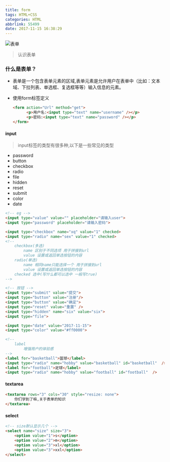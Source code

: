 ```yaml
---
title: form
tags: HTML+CSS
categories: HTML
abbrlink: 55499
date: 2017-11-15 16:38:29
---
```


![表单](http://static.open-open.com/news/uploadImg/20140420/20140420182130_120.jpg)

<!-- more -->

> 认识表单



### 什么是表单？

* 表单是一个包含表单元素的区域,表单元素是允许用户在表单中（比如：文本域、下拉列表、单选框、复选框等等）输入信息的元素。

* 使用form标签定义

  ```html
  <form action="Url" method="get">
        <p>用户名:<input type="text" name="username" /></p>
        <p>密码:<input type="text" name="password" /></p>
  </form>
  ```



#### input 

> input标签的类型有很多种,以下是一些常见的类型

* password
* button
* checkbox
* radio
* file
* hidden
* reset
* submit
* color
* date

```html
<!-- eg -->
<input type="value" value="" placeholder="请输入user">
<input type="password" placeholder="请输入密码">

<input type="checkbox" name="xq" value="1" checked>
<input type="radio" name="sex" value="1" checked>
<!--
	checkbox(多选)
		name 区别于不同选项 用于拼接到url
		value 设置或返回单选按钮的内容
	radio(单选)
		name 相同name只能选择一个 用于拼接到url
		value 设置或返回单选按钮的内容
	checked 选中(写什么都可以选中 一般写true)
-->

<!-- 按钮 -->
<input type="submit" value="提交">
<input type="button" value="注册"/>
<input type="button" value="确定">
<input type="reset" value="重置" />
<input type="hidden" name="six" value="six">
<input type="file">

<input type="date" value="2017-11-15">
<input type="color" value="#ff0000">
```

```html
<!-- 
	label
		增强用户的体验感
-->
<label for="basketball">篮球</label>
<input type="radio" name="hobby" value="basketball" id="basketball"  />
<label for="football">足球</label>
<input type="radio" name="hobby" value="football" id="football"  />
```



#### textarea

```html
<textarea rows="3" cols="30" style="resize: none">
	你们学到了嘛,关于表单的知识
</textarea>
```



#### select

```html
<!-- size默认显示几个 -->
<select name="size" size="3">
    <option value="1">s</option>
    <option value="2">m</option>
    <option value="3">xl</option>
  	<option value="3">xxl</option>
</select>
```



